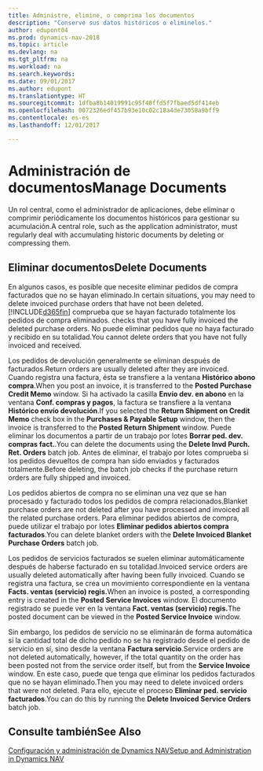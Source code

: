 ```yaml
---
title: Administre, elimine, o comprima los documentos
description: "Conserve sus datos históricos o eliminelos."
author: edupont04
ms.prod: dynamics-nav-2018
ms.topic: article
ms.devlang: na
ms.tgt_pltfrm: na
ms.workload: na
ms.search.keywords: 
ms.date: 09/01/2017
ms.author: edupont
ms.translationtype: HT
ms.sourcegitcommit: 1dfba8b14019991c95f40ffd5f7fbaed5df414eb
ms.openlocfilehash: 0072326edf457b93e10c02c18a4de73058a9bff9
ms.contentlocale: es-es
ms.lasthandoff: 12/01/2017

---
```

# <a name="manage-documents"></a><span data-ttu-id="eaf98-103">Administración de documentos</span><span class="sxs-lookup"><span data-stu-id="eaf98-103">Manage Documents</span></span>
<span data-ttu-id="eaf98-104">Un rol central, como el administrador de aplicaciones, debe eliminar o comprimir periódicamente los documentos históricos para gestionar su acumulación.</span><span class="sxs-lookup"><span data-stu-id="eaf98-104">A central role, such as the application administrator, must regularly deal with accumulating historic documents by deleting or compressing them.</span></span>  

## <a name="delete-documents"></a><span data-ttu-id="eaf98-105">Eliminar documentos</span><span class="sxs-lookup"><span data-stu-id="eaf98-105">Delete Documents</span></span>
<span data-ttu-id="eaf98-106">En algunos casos, es posible que necesite eliminar pedidos de compra facturados que no se hayan eliminado.</span><span class="sxs-lookup"><span data-stu-id="eaf98-106">In certain situations, you may need to delete invoiced purchase orders that have not been deleted.</span></span> [!INCLUDE[d365fin](includes/d365fin_md.md)]<span data-ttu-id="eaf98-107"> comprueba que se hayan facturado totalmente los pedidos de compra eliminados.</span><span class="sxs-lookup"><span data-stu-id="eaf98-107"> checks that you have fully invoiced the deleted purchase orders.</span></span> <span data-ttu-id="eaf98-108">No puede eliminar pedidos que no haya facturado y recibido en su totalidad.</span><span class="sxs-lookup"><span data-stu-id="eaf98-108">You cannot delete orders that you have not fully invoiced and received.</span></span>  

<span data-ttu-id="eaf98-109">Los pedidos de devolución generalmente se eliminan después de facturados.</span><span class="sxs-lookup"><span data-stu-id="eaf98-109">Return orders are usually deleted after they are invoiced.</span></span> <span data-ttu-id="eaf98-110">Cuando registra una factura, ésta se transfiere a la ventana **Histórico abono compra**.</span><span class="sxs-lookup"><span data-stu-id="eaf98-110">When you post an invoice, it is transferred to the **Posted Purchase Credit Memo** window.</span></span> <span data-ttu-id="eaf98-111">Si ha activado la casilla **Envío dev. en abono** en la ventana **Conf. compras y pagos**, la factura se transfiere a la ventana **Histórico envío devolución**.</span><span class="sxs-lookup"><span data-stu-id="eaf98-111">If you selected the **Return Shipment on Credit Memo** check box in the **Purchases & Payable Setup** window, then the invoice is transferred to the **Posted Return Shipment** window.</span></span> <span data-ttu-id="eaf98-112">Puede eliminar los documentos a partir de un trabajo por lotes **Borrar ped. dev. compras fact.**.</span><span class="sxs-lookup"><span data-stu-id="eaf98-112">You can delete the documents using the **Delete Invd Purch. Ret. Orders** batch job.</span></span> <span data-ttu-id="eaf98-113">Antes de eliminar, el trabajo por lotes comprueba si los pedidos devueltos de compra han sido enviados y facturados totalmente.</span><span class="sxs-lookup"><span data-stu-id="eaf98-113">Before deleting, the batch job checks if the purchase return orders are fully shipped and invoiced.</span></span>  

<span data-ttu-id="eaf98-114">Los pedidos abiertos de compra no se eliminan una vez que se han procesado y facturado todos los pedidos de compra relacionados.</span><span class="sxs-lookup"><span data-stu-id="eaf98-114">Blanket purchase orders are not deleted after you have processed and invoiced all the related purchase orders.</span></span> <span data-ttu-id="eaf98-115">Para eliminar pedidos abiertos de compra, puede utilizar el trabajo por lotes **Eliminar pedidos abiertos compra facturados**.</span><span class="sxs-lookup"><span data-stu-id="eaf98-115">You can delete blanket orders with the **Delete Invoiced Blanket Purchase Orders** batch job.</span></span>  

<span data-ttu-id="eaf98-116">Los pedidos de servicios facturados se suelen eliminar automáticamente después de haberse facturado en su totalidad.</span><span class="sxs-lookup"><span data-stu-id="eaf98-116">Invoiced service orders are usually deleted automatically after having been fully invoiced.</span></span> <span data-ttu-id="eaf98-117">Cuando se registra una factura, se crea un movimiento correspondiente en la ventana **Facts. ventas (servicio) regis.**</span><span class="sxs-lookup"><span data-stu-id="eaf98-117">When an invoice is posted, a corresponding entry is created in the **Posted Service Invoices** window.</span></span> <span data-ttu-id="eaf98-118">El documento registrado se puede ver en la ventana **Fact. ventas (servicio) regis.**</span><span class="sxs-lookup"><span data-stu-id="eaf98-118">The posted document can be viewed in the **Posted Service Invoice** window.</span></span>  

<span data-ttu-id="eaf98-119">Sin embargo, los pedidos de servicio no se eliminarán de forma automática si la cantidad total de dicho pedido no se ha registrado desde el pedido de servicio en sí, sino desde la ventana **Factura servicio**.</span><span class="sxs-lookup"><span data-stu-id="eaf98-119">Service orders are not deleted automatically, however, if the total quantity on the order has been posted not from the service order itself, but from the **Service Invoice** window.</span></span> <span data-ttu-id="eaf98-120">En este caso, puede que tenga que eliminar los pedidos facturados que no se hayan eliminado.</span><span class="sxs-lookup"><span data-stu-id="eaf98-120">Then you may need to delete invoiced orders that were not deleted.</span></span> <span data-ttu-id="eaf98-121">Para ello, ejecute el proceso **Eliminar ped. servicio facturados**.</span><span class="sxs-lookup"><span data-stu-id="eaf98-121">You can do this by running the **Delete Invoiced Service Orders** batch job.</span></span>  

## <a name="see-also"></a><span data-ttu-id="eaf98-122">Consulte también</span><span class="sxs-lookup"><span data-stu-id="eaf98-122">See Also</span></span>  
[<span data-ttu-id="eaf98-123">Configuración y administración de Dynamics NAV</span><span class="sxs-lookup"><span data-stu-id="eaf98-123">Setup and Administration in Dynamics NAV</span></span>](admin-setup-and-administration.md)  

